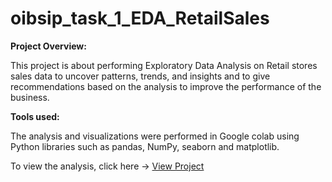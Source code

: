 # oibsip_task_1_EDA_RetailSales

**Project Overview:**  

This project is about performing Exploratory Data Analysis on Retail stores sales data to uncover patterns, trends, and insights and to give recommendations based on the analysis to improve the performance of the business.

**Tools used:**  

The analysis and visualizations were performed in Google colab using Python libraries such as pandas, NumPy, seaborn and matplotlib.

To view the analysis, click here -> [View Project](https://github.com/NabeelGhalib/oibsip_task_1_EDA_RetailSales/blob/main/Oasis_project_1_EDA_Final.ipynb)
